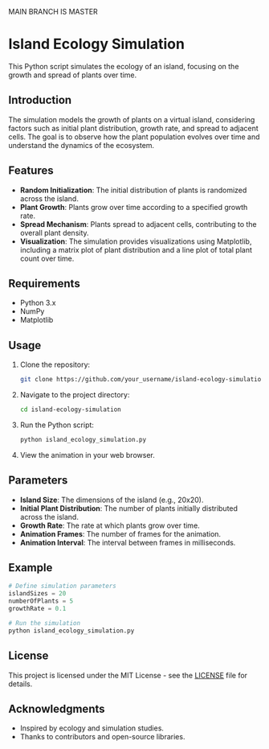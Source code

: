 MAIN BRANCH IS MASTER


# Island Ecology Simulation

This Python script simulates the ecology of an island, focusing on the growth and spread of plants over time.

## Introduction

The simulation models the growth of plants on a virtual island, considering factors such as initial plant distribution, growth rate, and spread to adjacent cells. The goal is to observe how the plant population evolves over time and understand the dynamics of the ecosystem.

## Features

- **Random Initialization**: The initial distribution of plants is randomized across the island.
- **Plant Growth**: Plants grow over time according to a specified growth rate.
- **Spread Mechanism**: Plants spread to adjacent cells, contributing to the overall plant density.
- **Visualization**: The simulation provides visualizations using Matplotlib, including a matrix plot of plant distribution and a line plot of total plant count over time.

## Requirements

- Python 3.x
- NumPy
- Matplotlib

## Usage

1. Clone the repository:

   ```bash
   git clone https://github.com/your_username/island-ecology-simulation.git
   ```

2. Navigate to the project directory:

   ```bash
   cd island-ecology-simulation
   ```

3. Run the Python script:

   ```bash
   python island_ecology_simulation.py
   ```

4. View the animation in your web browser.

## Parameters

- **Island Size**: The dimensions of the island (e.g., 20x20).
- **Initial Plant Distribution**: The number of plants initially distributed across the island.
- **Growth Rate**: The rate at which plants grow over time.
- **Animation Frames**: The number of frames for the animation.
- **Animation Interval**: The interval between frames in milliseconds.

## Example

```python
# Define simulation parameters
islandSizes = 20
numberOfPlants = 5
growthRate = 0.1

# Run the simulation
python island_ecology_simulation.py
```

## License

This project is licensed under the MIT License - see the [LICENSE](LICENSE) file for details.

## Acknowledgments

- Inspired by ecology and simulation studies.
- Thanks to contributors and open-source libraries.
